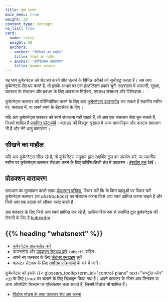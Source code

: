 ```yaml
---
title: शुरू करना
main_menu: true
weight: 20
content_type: concept
no_list: true
card:
  name: setup
  weight: 20
  anchors:
  - anchor: "#सीखने का माहौल"
    title: सीखने का माहौल
  - anchor: "#प्रोडक्शन वातावरण"
    title: प्रोडक्शन वातावरण
---
```


<!-- overview -->

यह भाग कुबेरनेट्स को सेटअप करने और चलाने के विभिन्न तरीकों को सूचीबद्ध करता है।
जब आप कुबेरनेट्स सेटअप करते हैं, तो इसके आधार पर एक इंस्टॉलेशन प्रकार चुनें: रखरखाव में आसानी, सुरक्षा,
क्लस्टर के संचालन और प्रबंधन के लिए आवश्यक नियंत्रण, उपलब्ध संसाधन और विशेषज्ञता।

कुबेरनेट्स क्लस्टर को परिनियोजित करने के लिए आप [कुबेरनेट्स डाउनलोड](/releases/download/) कर सकते हैं
स्थानीय मशीन पर, क्लाउड में, या अपने स्वयं के डेटासेंटर के लिए।

यदि आप कुबेरनेट्स क्लस्टर को स्वयं संभालना नहीं चाहते हैं, तो आप एक संचालन सेवा चुन सकते हैं, जिसमें शामिल हैं [प्रमाणित प्लेटफॉर्म](/docs/setup/production-environment/turnkey-solutions/)।
क्लाउड की विस्तृत श्रृंखला में अन्य मानकीकृत और कस्टम समाधान भी हैं और
नंगे धातु वातावरण।

<!-- body -->

## सीखने का माहौल

यदि आप कुबेरनेट्स सीख रहे हैं, तो कुबेरनेट्स समुदाय द्वारा समर्थित टूल का उपयोग करें,
या स्थानीय मशीन पर कुबेरनेट्स क्लस्टर सेटअप करने के लिए पारिस्थितिकी तंत्र में उपकरण।
[इंस्टॉल टूल](/docs/tasks/tools/) देखें।

## प्रोडक्शन वातावरण

समाधान का मूल्यांकन करते समय [प्रोडक्शन परिवेश](/docs/setup/production-environment/), विचार करें कि के किन पहलुओं पर विचार करें
कुबेरनेट्स क्लस्टर (या _abstractions_) का संचालन करना जिसे आप स्वयं प्रबंधित करना चाहते हैं और जिसे आप
एक प्रदाता को सौंपना पसंद करते हैं।

उस क्लस्टर के लिए जिसे आप स्वयं प्रबंधित कर रहे हैं, आधिकारिक रूप से समर्थित टूल
कुबेरनेट्स की तैनाती के लिए है [kubeadm](/docs/setup/production-environment/tools/kubeadm/)

## {{% heading "whatsnext" %}}

- [कुबेरनेट्स डाउनलोड करें](/releases/download/)
- डाउनलोड और [उपकरण सेटअप करें](/docs/tasks/tools/) `kubectl` सहित।
- अपने नए क्लस्टर के लिए [कंटेनर रनटाइम](/docs/setup/production-environment/container-runtimes/) चुनें
- क्लस्टर सेटअप के लिए [सर्वोत्तम प्रक्रियाओं](/docs/setup/best-practices/) के बारे में जानें।


कुबेरनेट्स को इसके {{< glossary_tooltip term_id="control-plane" text="कण्ट्रोल प्लेन" >}} के लिए Linux पर चलाने के लिए डिज़ाइन किया गया है। अपने क्लस्टर के भीतर आप लिनक्स या अन्य ऑपरेटिंग सिस्टम पर एप्लिकेशन चला सकते हैं, जिसमें विंडोज़ भी शामिल हैं।
- [विंडोज नोड्स के साथ क्लस्टर सेट अप करना](/docs/setup/production-environment/windows/)

